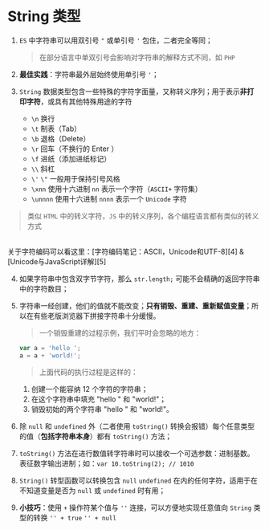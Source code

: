 # String 类型
1. `ES` 中字符串可以用双引号 `"` 或单引号 `'` 包住，二者完全等同；
    > 在部分语言中单双引号会影响对字符串的解释方式不同，如 `PHP`

2. **最佳实践**：字符串最外层始终使用单引号 `'`；

3. `String` 数据类型包含一些特殊的字符字面量，又称转义序列；用于表示**非打印字符**，或具有其他特殊用途的字符
    * `\n` 换行
    * `\t` 制表（Tab）
    * `\b` 退格（Delete）
    * `\r` 回车（不换行的 Enter ）
    * `\f` 进纸（添加进纸标记）
    * `\\` 斜杠
    * `\'` `\"` 一般用于保持引号风格
    * `\xnn` 使用十六进制 `nn` 表示一个字符（`ASCII+` 字符集）
    * `\unnnn` 使用十六进制 `nnnn` 表示一个 `Unicode` 字符
> 类似 `HTML` 中的转义字符，`JS` 中的转义序列，各个编程语言都有类似的转义方式
<br>
关于字符编码可以看这里：[字符编码笔记：ASCII，Unicode和UTF-8][4] & [Unicode与JavaScript详解][5]

4. 如果字符串中包含双字节字符，那么 `str.length;` 可能不会精确的返回字符串中的字符数目；

5. 字符串一经创建，他们的值就不能改变；**只有销毁、重建、重新赋值变量**；所以在有些老版浏览器下拼接字符串十分缓慢。
    > 一个销毁重建的过程示例，我们平时会忽略的地方：
    ```javascript
    var a = 'hello ';
    a = a + 'world!';
    ```
    >上面代码的执行过程是这样的：
    1. 创建一个能容纳 12 个字符的字符串；
    2. 在这个字符串中填充 "hello " 和 "world!"；
    3. 销毁初始的两个字符串 "hello " 和 "world!"。

5. 除 `null` 和 `undefined` 外（二者使用 `toString()` 转换会报错）每个任意类型的值（**包括字符串本身**）都有 `toString()` 方法；

6. `toString()` 方法在进行数值转字符串时可以接收一个可选参数：进制基数。表征数字输出进制；如：`var 10.toString(2); // 1010`

7. `String()` 转型函数可以转换包含 `null` `undefined` 在内的任何字符，适用于在不知道变量是否为 `null` 或 `undefined` 时有用；

8. **小技巧**：使用 `+` 操作符某个值与 `''` 连接，可以方便地实现任意值向 `String` 类型的转换
    `'' + true` `'' + null`

  [4]: http://www.ruanyifeng.com/blog/2007/10/ascii_unicode_and_utf-8.html
  [5]: http://www.ruanyifeng.com/blog/2014/12/unicode.html
